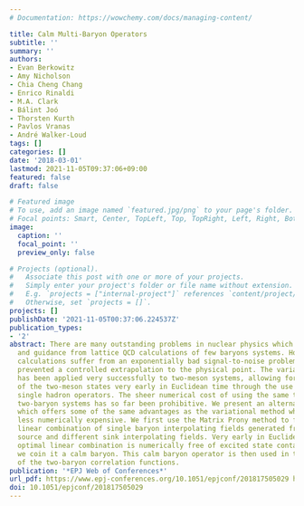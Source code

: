 ```yaml
---
# Documentation: https://wowchemy.com/docs/managing-content/

title: Calm Multi-Baryon Operators
subtitle: ''
summary: ''
authors:
- Evan Berkowitz
- Amy Nicholson
- Chia Cheng Chang
- Enrico Rinaldi
- M.A. Clark
- Bálint Joó
- Thorsten Kurth
- Pavlos Vranas
- André Walker-Loud
tags: []
categories: []
date: '2018-03-01'
lastmod: 2021-11-05T09:37:06+09:00
featured: false
draft: false

# Featured image
# To use, add an image named `featured.jpg/png` to your page's folder.
# Focal points: Smart, Center, TopLeft, Top, TopRight, Left, Right, BottomLeft, Bottom, BottomRight.
image:
  caption: ''
  focal_point: ''
  preview_only: false

# Projects (optional).
#   Associate this post with one or more of your projects.
#   Simply enter your project's folder or file name without extension.
#   E.g. `projects = ["internal-project"]` references `content/project/deep-learning/index.md`.
#   Otherwise, set `projects = []`.
projects: []
publishDate: '2021-11-05T00:37:06.224537Z'
publication_types:
- '2'
abstract: There are many outstanding problems in nuclear physics which require input
  and guidance from lattice QCD calculations of few baryons systems. However, these
  calculations suffer from an exponentially bad signal-to-noise problem which has
  prevented a controlled extrapolation to the physical point. The variational method
  has been applied very successfully to two-meson systems, allowing for the extraction
  of the two-meson states very early in Euclidean time through the use of improved
  single hadron operators. The sheer numerical cost of using the same techniques in
  two-baryon systems has so far been prohibitive. We present an alternate strategy
  which offers some of the same advantages as the variational method while being significantly
  less numerically expensive. We first use the Matrix Prony method to form an optimal
  linear combination of single baryon interpolating fields generated from the same
  source and different sink interpolating fields. Very early in Euclidean time this
  optimal linear combination is numerically free of excited state contamination, so
  we coin it a calm baryon. This calm baryon operator is then used in the construction
  of the two-baryon correlation functions.
publication: '*EPJ Web of Conferences*'
url_pdf: https://www.epj-conferences.org/10.1051/epjconf/201817505029 https://arxiv.org/abs/1710.05642
doi: 10.1051/epjconf/201817505029
---
```

